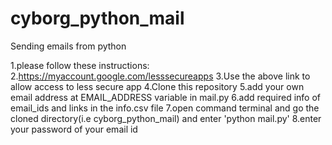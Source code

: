 # cyborg_python_mail
Sending emails from python

1.please follow these instructions:   
2.https://myaccount.google.com/lesssecureapps 
3.Use the above link to allow access to less secure app
4.Clone this repository 
5.add your own email address at EMAIL_ADDRESS variable in mail.py
6.add required info of email_ids and links in the info.csv file
7.open command terminal and go the cloned directory(i.e cyborg_python_mail) and enter 'python mail.py'
8.enter your password of  your email id 
